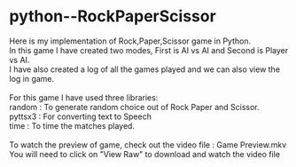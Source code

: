 # python--RockPaperScissor
Here is my implementation of Rock,Paper,Scissor game in Python.<br>
In this game I have created two modes, First is AI vs AI and Second is Player vs AI.<br>
I have also created a log of all the games played and we can also view the log in game.<br><br>
For this game I have used three libraries:<br>
random  : To generate random choice out of Rock Paper and Scissor.<br> 
pyttsx3  : For converting text to Speech<br>
time  : To time the matches played.<br><br>
To watch the preview of game, check out the video file : Game Preview.mkv<br>
You will need to click on "View Raw" to download and watch the video file
